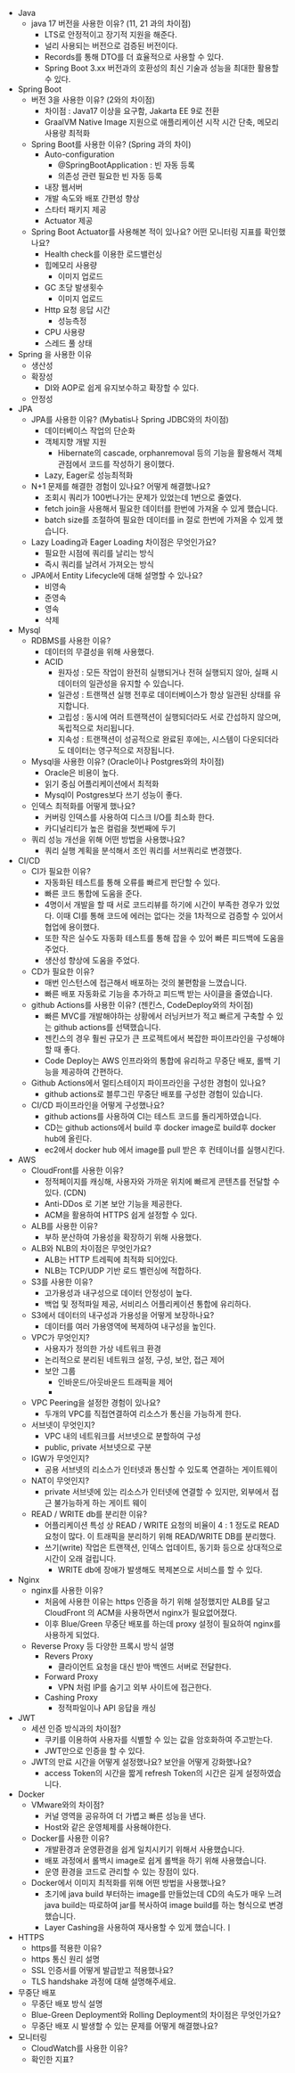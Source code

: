 - Java
	- java 17 버전을 사용한 이유? (11, 21 과의 차이점)
		- LTS로 안정적이고 장기적 지원을 해준다.
		- 널리 사용되는 버전으로 검증된 버전이다.
		- Records를 통해 DTO를 더 효율적으로 사용할 수 있다.
		- Spring Boot 3.xx 버전과의 호환성의 최신 기술과 성능을 최대한 활용할 수 있다.
- Spring Boot
	- 버전 3을 사용한 이유? (2와의 차이점)
		- 차이점 : Java17 이상을 요구함, Jakarta EE 9로 전환
		- GraalVM Native Image 지원으로 애플리케이션 시작 시간 단축, 메모리 사용량 최적화
	- Spring Boot를 사용한 이유? (Spring 과의 차이)
		- Auto-configuration
			-  @SpringBootApplication : 빈 자동 등록
			- 의존성 관련 필요한 빈 자동 등록
		- 내장 웹서버
		- 개발 속도와 배포 간편성 향상
		- 스타터 패키지 제공
		- Actuator 제공
	- Spring Boot Actuator를 사용해본 적이 있나요? 어떤 모니터링 지표를 확인했나요?
		- Health check를 이용한 로드밸런싱
		- 힙메모리 사용량
			- 이미지 업로드
		- GC 초당 발생횟수
			- 이미지 업로드
		- Http 요청 응답 시간
			- 성능측정
		- CPU 사용량
		- 스레드 풀 상태
- Spring 을 사용한 이유
	- 생산성
	- 확장성
		- DI와 AOP로 쉽게 유지보수하고 확장할 수 있다.
	- 안정성
- JPA
	- JPA를 사용한 이유? (Mybatis나 Spring JDBC와의 차이점)
		- 데이터베이스 작업의 단순화
		- 객체지향 개발 지원
			- Hibernate의 cascade, orphanremoval 등의 기능을 활용해서 객체 관점에서 코드를 작성하기 용이했다.
		- Lazy, Eager로 성능최적화
	- N+1 문제를 해결한 경험이 있나요? 어떻게 해결했나요?
		- 조회시 쿼리가 100번나가는 문제가 있었는데 1번으로 줄였다. 
		- fetch join을 사용해서 필요한 데이터를 한번에 가져올 수 있게 했습니다.
		- batch size를 조절하여 필요한 데이터를 in 절로 한번에 가져올 수 있게 했습니다.
	- Lazy Loading과 Eager Loading 차이점은 무엇인가요?
		- 필요한 시점에 쿼리를 날리는 방식
		- 즉시 쿼리를 날려서 가져오는 방식
	- JPA에서 Entity Lifecycle에 대해 설명할 수 있나요?
		- 비영속
		- 준영속
		- 영속
		- 삭제
- Mysql
	- RDBMS를 사용한 이유? 
		- 데이터의 무결성을 위해 사용했다.
		- ACID
			- 원자성 : 모든 작업이 완전히 실행되거나 전혀 실행되지 않아, 실패 시 데이터의 일관성을 유지할 수 있습니다.
			- 일관성 : 트랜잭션 실행 전후로 데이터베이스가 항상 일관된 상태를 유지합니다.
			- 고립성 : 동시에 여러 트랜잭션이 실행되더라도 서로 간섭하지 않으며, 독립적으로 처리됩니다.
			- 지속성 : 트랜잭션이 성공적으로 완료된 후에는, 시스템이 다운되더라도 데이터는 영구적으로 저장됩니다.
	- Mysql을 사용한 이유? (Oracle이나 Postgres와의 차이점)
		- Oracle은 비용이 높다.
		- 읽기 중심 어플리케이션에서 최적화
		- Mysql이 Postgres보다 쓰기 성능이 좋다.
	- 인덱스 최적화를 어떻게 했나요?
		- 커버링 인덱스를 사용하여 디스크 I/O를 최소화 한다.
		- 카디널리티가 높은 컬럼을 첫번째에 두기
	- 쿼리 성능 개선을 위해 어떤 방법을 사용했나요?
		- 쿼리 실행 계획을 분석해서 조인 쿼리를 서브쿼리로 변경했다.
- CI/CD
	- CI가 필요한 이유?
		- 자동화된 테스트를 통해 오류를 빠르게 판단할 수 있다.
		- 빠른 코드 통합에 도움을 준다.
		- 4명이서 개발을 할 때 서로 코드리뷰를 하기에 시간이 부족한 경우가 있었다. 이때 CI를 통해 코드에 에러는 없다는 것을 1차적으로 검증할 수 있어서 협업에 용이했다.
		- 또한 작은 실수도 자동화 테스트를 통해 잡을 수 있어 빠른 피드백에 도움을 주었다.
		- 생산성 향상에 도움을 주었다.
	- CD가 필요한 이유?
		- 매번 인스턴스에 접근해서 배포하는 것의 불편함을 느꼈습니다.
		- 빠른 배포 자동화로 기능을 추가하고 피드백 받는 사이클을 줄였습니다.
	- github Actions를 사용한 이유? (젠킨스, CodeDeploy와의 차이점)
		- 빠른 MVC를 개발해야하는 상황에서 러닝커브가 적고 빠르게 구축할 수 있는 github actions를 선택했습니다.
		- 젠킨스의 경우 훨씬 규모가 큰 프로젝트에서 복잡한 파이프라인을 구성해야할 때 좋다.
		- Code Deploy는 AWS 인프라와의 통합에 유리하고 무중단 배포, 롤백 기능을 제공하여 간편하다.
	- Github Actions에서 멀티스테이지 파이프라인을 구성한 경험이 있나요?
		- github actions로 블루그린 무중단 배포를 구성한 경험이 있습니다.
	- CI/CD 파이프라인을 어떻게 구성했나요?
		- github actions를 사용하여 CI는 테스트 코드를 돌리게하였습니다.
		- CD는 github actions에서 build 후 docker image로 build후 docker hub에 올린다.
		- ec2에서  docker hub 에서 image를 pull 받은 후 컨테이너를 실행시킨다.
- AWS
	- CloudFront를 사용한 이유?
		- 정적페이지를 캐싱해, 사용자와 가까운 위치에 빠르게 콘텐츠를 전달할 수 있다. (CDN)
		- Anti-DDos 로 기본 보안 기능을 제공한다.
		- ACM을 활용하여 HTTPS 쉽게 설정할 수 있다.
	- ALB를 사용한 이유?
		- 부하 분산하여 가용성을 확장하기 위해 사용했다.
	- ALB와 NLB의 차이점은 무엇인가요?
		- ALB는 HTTP 트레픽에 최적화 되어있다.
		- NLB는 TCP/UDP 기반 로드 벨런싱에 적합하다.
	- S3를 사용한 이유?
		- 고가용성과 내구성으로 데이터 안정성이 높다.
		- 백업 및 정적파일 제공, 서비리스 어플리케이션 통합에 유리하다.
	- S3에서 데이터의 내구성과 가용성을 어떻게 보장하나요?
		- 데이터를 여러 가용영역에 복제하여 내구성을 높인다.
	- VPC가 무엇인지?
		- 사용자가 정의한 가상 네트워크 환경
		- 논리적으로 분리된 네트워크 설정, 구성, 보안, 접근 제어
		- 보안 그룹
			- 인바운드/아웃바운드 트래픽을 제어
			- 
	- VPC Peering을 설정한 경험이 있나요?
		- 두개의 VPC를 직접연결하여 리소스가 통신을 가능하게 한다.
	- 서브넷이 무엇인지?
		- VPC 내의 네트워크를 서브넷으로 분할하여 구성
		- public, private 서브넷으로 구분
	- IGW가 무엇인지?
		- 공용 서브넷의 리소스가 인터넷과 통신할 수 있도록 연결하는 게이트웨이
	- NAT이 무엇인지?
		- private 서브넷에 있는 리소스가 인터넷에 연결할 수 있지만, 외부에서 접근 불가능하게 하는 게이트 웨이
	- READ / WRITE db를 분리한 이유?
		- 어플리케이션 특성 상 READ / WRITE 요청의 비율이 4 : 1 정도로 READ 요청이 많다. 이 트래픽을 분리하기 위해 READ/WRITE DB를 분리했다.
		- 쓰기(write) 작업은 트랜잭션, 인덱스 업데이트, 동기화 등으로 상대적으로 시간이 오래 걸립니다.
			- WRITE db에 장애가 발생해도 복제본으로 서비스를 할 수 있다.
- Nginx
	- nginx를 사용한 이유?
		- 처음에 사용한 이유는 https 인증을 하기 위해 설정했지만 ALB를 달고 CloudFront 의 ACM을 사용하면서 nginx가 필요없어졌다.
		- 이후 Blue/Green 무중단 배포를 하는데 proxy 설정이 필요하여 nginx를 사용하게 되었다.
	- Reverse Proxy 등 다양한 프록시 방식 설명
		- Revers Proxy
			- 클라이언트 요청을 대신 받아 백엔드 서버로 전달한다.
		- Forward Proxy
			- VPN 처럼 IP를 숨기고 외부 사이트에 접근한다.
		- Cashing Proxy
			- 정적파일이나 API 응답을 캐싱
- JWT
	- 세션 인증 방식과의 차이점?
		- 쿠키를 이용하여 사용자를 식별할 수 있는 값을 암호화하여 주고받는다.
		- JWT만으로 인증을 할 수 있다.
	- JWT의 만료 시간을 어떻게 설정했나요? 보안을 어떻게 강화했나요?
		- access Token의 시간을 짧게 refresh Token의 시간은 길게 설정하였습니다.
- Docker
	- VMware와의 차이점?
		- 커널 영역을 공유하여 더 가볍고 빠른 성능을 낸다.
		- Host와 같은 운영체제를 사용해야한다.
	- Docker를 사용한 이유?
		- 개발환경과 운영환경을 쉽게 일치시키기 위해서 사용했습니다.
		- 배포 과정에서 롤백시 image로 쉽게 롤백을 하기 위해 사용했습니다.
		- 운영 환경을 코드로 관리할 수 있는 장점이 있다.
	- Docker에서 이미지 최적화를 위해 어떤 방법을 사용했나요?
		- 초기에 java build 부터하는 image를 만들었는데 CD의 속도가 매우 느려 java build는 따로하여 jar를 복사하여 image build를 하는 형식으로 변경했습니다.
		- Layer Cashing을 사용하여 재사용할 수 있게 했습니다.ㅣ
- HTTPS
	- https를 적용한 이유?
	- https 통신 원리 설명
	- SSL 인증서를 어떻게 발급받고 적용했나요?
	- TLS handshake 과정에 대해 설명해주세요.
- 무중단 배포
	- 무중단 배포 방식 설명
	- Blue-Green Deployment와 Rolling Deployment의 차이점은 무엇인가요?
	- 무중단 배포 시 발생할 수 있는 문제를 어떻게 해결했나요?
- 모니터링
	- CloudWatch를 사용한 이유?
	- 확인한 지표?
	
